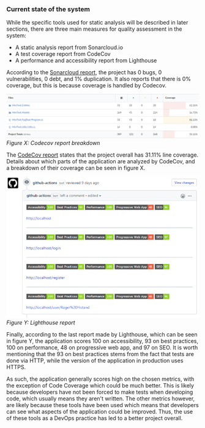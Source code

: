 ### Current state of the system

While the specific tools used for static analysis will be described in later sections, there are three main measures for quality assessment in the system:

- A static analysis report from Sonarcloud.io
- A test coverage report from CodeCov
- A performance and accessibility report from Lighthouse 

According to the [Sonarcloud report](https://sonarcloud.io/dashboard?id=jlndk_devoops), the project has 0 bugs, 0 vulnerabilities, 0 debt, and 1% duplication. It also reports that there is 0% coverage, but this is because coverage is handled by Codecov.

![Codecov](images/codecov.png)<br/>
*Figure X: Codecov report breakdown*

The [CodeCov report](https://codecov.io/gh/jlndk/devoops) states that the project overall has 31.11% line coverage. Details about which parts of the application are analyzed by CodeCov, and a breakdown of their coverage can be seen in figure X.

![Lighthouse](images/lighthouse.png)<br/>
*Figure Y: Lighthouse report*

Finally, according to the last report made by Lighthouse, which can be seen in figure Y, the application scores 100 on accessibility, 93 on best practices, 100 on performance, 48 on progressive web app, and 97 on SEO. It is worth mentioning that the 93 on best practices stems from the fact that tests are done via HTTP, while the version of the application in production uses HTTPS. 

As such, the application generally scores high on the chosen metrics, with the exception of Code Coverage which could be much better. This is likely because developers have not been forced to make tests when developing code, which usually means they aren't written. The other metrics however, are likely because these tools have been used which means that developers can see what aspects of the application could be improved. Thus, the use of these tools as a DevOps practice has led to a better project overall. 
